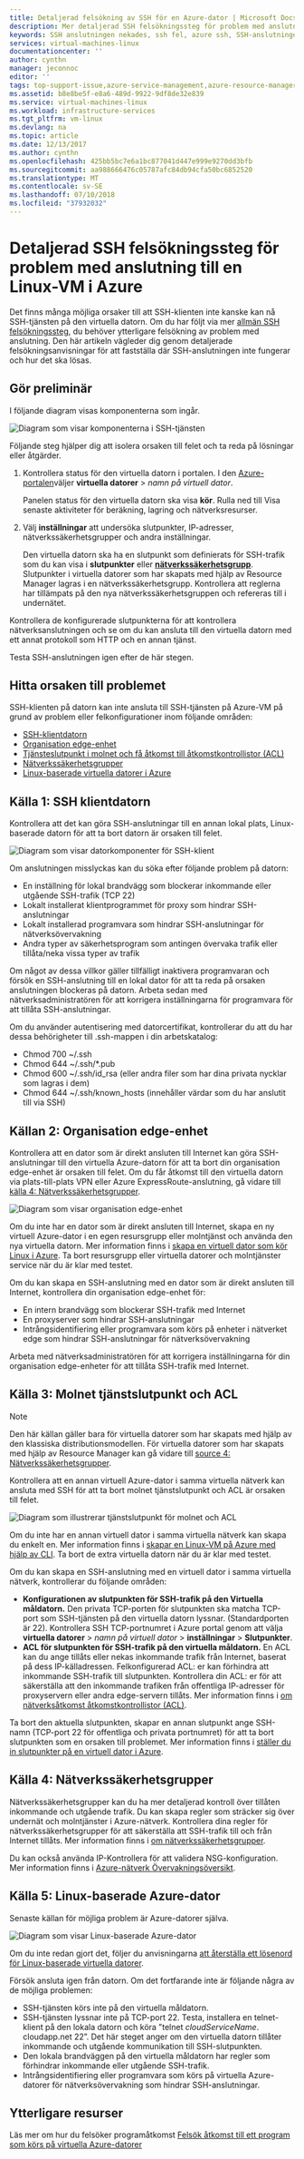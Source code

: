 ```yaml
---
title: Detaljerad felsökning av SSH för en Azure-dator | Microsoft Docs
description: Mer detaljerad SSH felsökningssteg för problem med anslutning till en Azure virtuell dator
keywords: SSH anslutningen nekades, ssh fel, azure ssh, SSH-anslutningen misslyckades
services: virtual-machines-linux
documentationcenter: ''
author: cynthn
manager: jeconnoc
editor: ''
tags: top-support-issue,azure-service-management,azure-resource-manager
ms.assetid: b8e8be5f-e8a6-489d-9922-9df8de32e839
ms.service: virtual-machines-linux
ms.workload: infrastructure-services
ms.tgt_pltfrm: vm-linux
ms.devlang: na
ms.topic: article
ms.date: 12/13/2017
ms.author: cynthn
ms.openlocfilehash: 425bb5bc7e6a1bc877041d447e999e9270dd3bfb
ms.sourcegitcommit: aa988666476c05787afc84db94cfa50bc6852520
ms.translationtype: MT
ms.contentlocale: sv-SE
ms.lasthandoff: 07/10/2018
ms.locfileid: "37932032"
---
```

# <a name="detailed-ssh-troubleshooting-steps-for-issues-connecting-to-a-linux-vm-in-azure"></a>Detaljerad SSH felsökningssteg för problem med anslutning till en Linux-VM i Azure
Det finns många möjliga orsaker till att SSH-klienten inte kanske kan nå SSH-tjänsten på den virtuella datorn. Om du har följt via mer [allmän SSH felsökningssteg](troubleshoot-ssh-connection.md), du behöver ytterligare felsökning av problem med anslutning. Den här artikeln vägleder dig genom detaljerade felsökningsanvisningar för att fastställa där SSH-anslutningen inte fungerar och hur det ska lösas.

## <a name="take-preliminary-steps"></a>Gör preliminär
I följande diagram visas komponenterna som ingår.

![Diagram som visar komponenterna i SSH-tjänsten](./media/detailed-troubleshoot-ssh-connection/ssh-tshoot1.png)

Följande steg hjälper dig att isolera orsaken till felet och ta reda på lösningar eller åtgärder.

1. Kontrollera status för den virtuella datorn i portalen.
   I den [Azure-portalen](https://portal.azure.com)väljer **virtuella datorer** > *namn på virtuell dator*.

   Panelen status för den virtuella datorn ska visa **kör**. Rulla ned till Visa senaste aktiviteter för beräkning, lagring och nätverksresurser.

2. Välj **inställningar** att undersöka slutpunkter, IP-adresser, nätverkssäkerhetsgrupper och andra inställningar.

   Den virtuella datorn ska ha en slutpunkt som definierats för SSH-trafik som du kan visa i **slutpunkter** eller  **[nätverkssäkerhetsgrupp](../../virtual-network/security-overview.md)**. Slutpunkter i virtuella datorer som har skapats med hjälp av Resource Manager lagras i en nätverkssäkerhetsgrupp. Kontrollera att reglerna har tillämpats på den nya nätverkssäkerhetsgruppen och refereras till i undernätet.

Kontrollera de konfigurerade slutpunkterna för att kontrollera nätverksanslutningen och se om du kan ansluta till den virtuella datorn med ett annat protokoll som HTTP och en annan tjänst.

Testa SSH-anslutningen igen efter de här stegen.

## <a name="find-the-source-of-the-issue"></a>Hitta orsaken till problemet
SSH-klienten på datorn kan inte ansluta till SSH-tjänsten på Azure-VM på grund av problem eller felkonfigurationer inom följande områden:

* [SSH-klientdatorn](#source-1-ssh-client-computer)
* [Organisation edge-enhet](#source-2-organization-edge-device)
* [Tjänsteslutpunkt i molnet och få åtkomst till åtkomstkontrollistor (ACL)](#source-3-cloud-service-endpoint-and-acl)
* [Nätverkssäkerhetsgrupper](#source-4-network-security-groups)
* [Linux-baserade virtuella datorer i Azure](#source-5-linux-based-azure-virtual-machine)

## <a name="source-1-ssh-client-computer"></a>Källa 1: SSH klientdatorn
Kontrollera att det kan göra SSH-anslutningar till en annan lokal plats, Linux-baserade datorn för att ta bort datorn är orsaken till felet.

![Diagram som visar datorkomponenter för SSH-klient](./media/detailed-troubleshoot-ssh-connection/ssh-tshoot2.png)

Om anslutningen misslyckas kan du söka efter följande problem på datorn:

* En inställning för lokal brandvägg som blockerar inkommande eller utgående SSH-trafik (TCP 22)
* Lokalt installerat klientprogrammet för proxy som hindrar SSH-anslutningar
* Lokalt installerad programvara som hindrar SSH-anslutningar för nätverksövervakning
* Andra typer av säkerhetsprogram som antingen övervaka trafik eller tillåta/neka vissa typer av trafik

Om något av dessa villkor gäller tillfälligt inaktivera programvaran och försök en SSH-anslutning till en lokal dator för att ta reda på orsaken anslutningen blockeras på datorn. Arbeta sedan med nätverksadministratören för att korrigera inställningarna för programvara för att tillåta SSH-anslutningar.

Om du använder autentisering med datorcertifikat, kontrollerar du att du har dessa behörigheter till .ssh-mappen i din arbetskatalog:

* Chmod 700 ~/.ssh
* Chmod 644 ~/.ssh/\*.pub
* Chmod 600 ~/.ssh/id_rsa (eller andra filer som har dina privata nycklar som lagras i dem)
* Chmod 644 ~/.ssh/known_hosts (innehåller värdar som du har anslutit till via SSH)

## <a name="source-2-organization-edge-device"></a>Källan 2: Organisation edge-enhet
Kontrollera att en dator som är direkt ansluten till Internet kan göra SSH-anslutningar till den virtuella Azure-datorn för att ta bort din organisation edge-enhet är orsaken till felet. Om du får åtkomst till den virtuella datorn via plats-till-plats VPN eller Azure ExpressRoute-anslutning, gå vidare till [källa 4: Nätverkssäkerhetsgrupper](#nsg).

![Diagram som visar organisation edge-enhet](./media/detailed-troubleshoot-ssh-connection/ssh-tshoot3.png)

Om du inte har en dator som är direkt ansluten till Internet, skapa en ny virtuell Azure-dator i en egen resursgrupp eller molntjänst och använda den nya virtuella datorn. Mer information finns i [skapa en virtuell dator som kör Linux i Azure](quick-create-cli.md). Ta bort resursgrupp eller virtuella datorer och molntjänster service när du är klar med testet.

Om du kan skapa en SSH-anslutning med en dator som är direkt ansluten till Internet, kontrollera din organisation edge-enhet för:

* En intern brandvägg som blockerar SSH-trafik med Internet
* En proxyserver som hindrar SSH-anslutningar
* Intrångsidentifiering eller programvara som körs på enheter i nätverket edge som hindrar SSH-anslutningar för nätverksövervakning

Arbeta med nätverksadministratören för att korrigera inställningarna för din organisation edge-enheter för att tillåta SSH-trafik med Internet.

## <a name="source-3-cloud-service-endpoint-and-acl"></a>Källa 3: Molnet tjänstslutpunkt och ACL
> [!NOTE]
> Den här källan gäller bara för virtuella datorer som har skapats med hjälp av den klassiska distributionsmodellen. För virtuella datorer som har skapats med hjälp av Resource Manager kan gå vidare till [source 4: Nätverkssäkerhetsgrupper](#nsg).

Kontrollera att en annan virtuell Azure-dator i samma virtuella nätverk kan ansluta med SSH för att ta bort molnet tjänstslutpunkt och ACL är orsaken till felet.

![Diagram som illustrerar tjänstslutpunkt för molnet och ACL](./media/detailed-troubleshoot-ssh-connection/ssh-tshoot4.png)

Om du inte har en annan virtuell dator i samma virtuella nätverk kan skapa du enkelt en. Mer information finns i [skapar en Linux-VM på Azure med hjälp av CLI](quick-create-cli.md). Ta bort de extra virtuella datorn när du är klar med testet.

Om du kan skapa en SSH-anslutning med en virtuell dator i samma virtuella nätverk, kontrollerar du följande områden:

* **Konfigurationen av slutpunkten för SSH-trafik på den Virtuella måldatorn.** Den privata TCP-porten för slutpunkten ska matcha TCP-port som SSH-tjänsten på den virtuella datorn lyssnar. (Standardporten är 22). Kontrollera SSH TCP-portnumret i Azure portal genom att välja **virtuella datorer** > *namn på virtuell dator* > **inställningar**  >   **Slutpunkter**.
* **ACL för slutpunkten för SSH-trafik på den virtuella måldatorn.** En ACL kan du ange tillåts eller nekas inkommande trafik från Internet, baserat på dess IP-källadressen. Felkonfigurerad ACL: er kan förhindra att inkommande SSH-trafik till slutpunkten. Kontrollera din ACL: er för att säkerställa att den inkommande trafiken från offentliga IP-adresser för proxyservern eller andra edge-servern tillåts. Mer information finns i [om nätverksåtkomst åtkomstkontrollistor (ACL)](../../virtual-network/virtual-networks-acl.md).

Ta bort den aktuella slutpunkten, skapar en annan slutpunkt ange SSH-namn (TCP-port 22 för offentliga och privata portnumret) för att ta bort slutpunkten som en orsaken till problemet. Mer information finns i [ställer du in slutpunkter på en virtuell dator i Azure](../windows/classic/setup-endpoints.md?toc=%2fazure%2fvirtual-machines%2fwindows%2fclassic%2ftoc.json).

<a id="nsg"></a>

## <a name="source-4-network-security-groups"></a>Källa 4: Nätverkssäkerhetsgrupper
Nätverkssäkerhetsgrupper kan du ha mer detaljerad kontroll över tillåten inkommande och utgående trafik. Du kan skapa regler som sträcker sig över undernät och molntjänster i Azure-nätverk. Kontrollera dina regler för nätverkssäkerhetsgrupper för att säkerställa att SSH-trafik till och från Internet tillåts.
Mer information finns i [om nätverkssäkerhetsgrupper](../../virtual-network/security-overview.md).

Du kan också använda IP-Kontrollera för att validera NSG-konfiguration. Mer information finns i [Azure-nätverk Övervakningsöversikt](https://docs.microsoft.com/azure/network-watcher/network-watcher-monitoring-overview). 

## <a name="source-5-linux-based-azure-virtual-machine"></a>Källa 5: Linux-baserade Azure-dator
Senaste källan för möjliga problem är Azure-datorer själva.

![Diagram som visar Linux-baserade Azure-dator](./media/detailed-troubleshoot-ssh-connection/ssh-tshoot5.png)

Om du inte redan gjort det, följer du anvisningarna [att återställa ett lösenord för Linux-baserade virtuella datorer](reset-password.md).

Försök ansluta igen från datorn. Om det fortfarande inte är följande några av de möjliga problemen:

* SSH-tjänsten körs inte på den virtuella måldatorn.
* SSH-tjänsten lyssnar inte på TCP-port 22. Testa, installera en telnet-klient på den lokala datorn och köra ”telnet *cloudServiceName*. cloudapp.net 22”. Det här steget anger om den virtuella datorn tillåter inkommande och utgående kommunikation till SSH-slutpunkten.
* Den lokala brandväggen på den virtuella måldatorn har regler som förhindrar inkommande eller utgående SSH-trafik.
* Intrångsidentifiering eller programvara som körs på virtuella Azure-datorer för nätverksövervakning som hindrar SSH-anslutningar.

## <a name="additional-resources"></a>Ytterligare resurser
Läs mer om hur du felsöker programåtkomst [Felsök åtkomst till ett program som körs på virtuella Azure-datorer](troubleshoot-app-connection.md)
